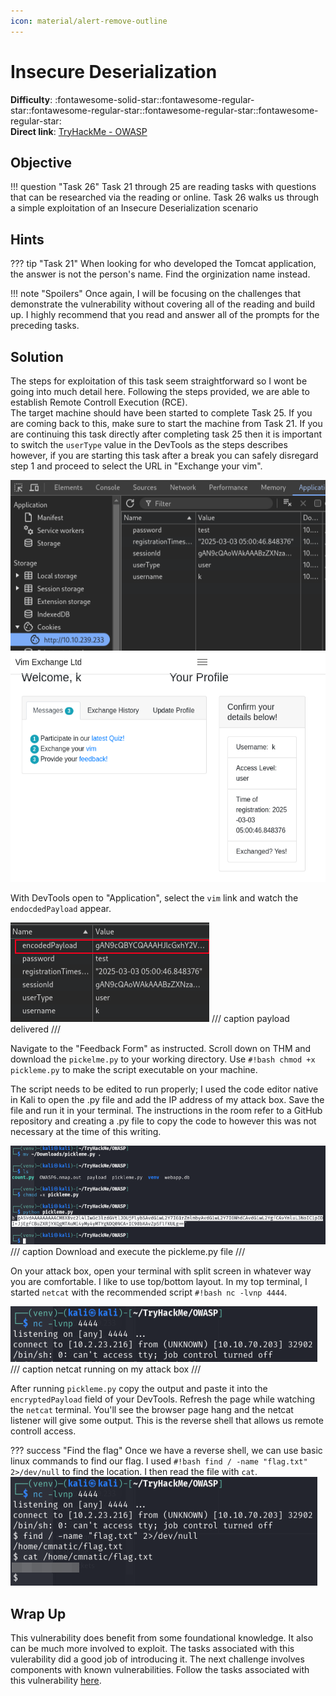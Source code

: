```yaml
---
icon: material/alert-remove-outline
---
```


# Insecure Deserialization

**Difficulty**: :fontawesome-solid-star::fontawesome-regular-star::fontawesome-regular-star::fontawesome-regular-star::fontawesome-regular-star:<br/>
**Direct link**: [TryHackMe - OWASP](https://tryhackme.com/room/owasptop10)

## Objective

!!! question "Task 26"
    Task 21 through 25 are reading tasks with questions that can be researched via the reading or online. Task 26 walks us through a simple exploitation of an Insecure Deserialization scenario

## Hints

??? tip "Task 21"
    When looking for who developed the Tomcat application, the answer is not the person's name. Find the orginization name instead.

!!! note "Spoilers"
    Once again, I will be focusing on the challenges that demonstrate the vulnerability without covering all of the reading and build up. I highly recommend that you read and answer all of the prompts for the preceding tasks.

## Solution

The steps for exploitation of this task seem straightforward so I wont be going into much detail here. Following the steps provided, we are able to establish Remote Controll Execution (RCE).<br/>
The target machine should have been started to complete Task 25. If you are coming back to this, make sure to start the machine from Task 21. If you are continuing this task directly after completing task 25 then it is important to switch the `userType` value in the DevTools as the steps describes however, if you are starting this task after a break you can safely disregard step 1 and proceed to select the URL in "Exchange your vim".

![logged in](../img/objectives/o8/cookie.png) ![cookie](../img/objectives/o8/profile.png)

With DevTools open to "Application", select the `vim` link and watch the `endocdedPayload` appear.

![payload](../img/objectives/o8/payload.png)
/// caption
payload delivered
///

Navigate to the "Feedback Form" as instructed. Scroll down on THM and download the `pickelme.py` to your working directory. Use `#!bash chmod +x pickleme.py` to make the script executable on your machine.<br/>

The script needs to be edited to run properly; I used the code editor native in Kali to open the .py file and add the IP address of my attack box. Save the file and run it in your terminal. The instructions in the room refer to a GitHub repository and creating a .py file to copy the code to however this was not necessary at the time of this writing.<br/>

![pickleme](../img/objectives/o8/pickle-cookie.png)
/// caption
Download and execute the pickleme.py file
///

On your attack box, open your terminal with split screen in whatever way you are comfortable. I like to use top/bottom layout. In my top terminal, I started `netcat` with the recommended script `#!bash nc -lvnp 4444`.<br/>

![netcat](../img/objectives/o8/netcat.png)
/// caption
netcat running on my attack box
///

After running `pickleme.py` copy the output and paste it into the `encryptedPayload` field of your DevTools. Refresh the page while watching the `netcat` terminal. You'll see the browser page hang and the netcat listener will give some output. This is the reverse shell that allows us remote controll access.

??? success "Find the flag"
    Once we have a reverse shell, we can use basic linux commands to find our flag. I used `#!bash find / -name "flag.txt" 2>/dev/null` to find the location. I then read the file with `cat`.<br/>
    ![listening](../img/objectives/o8/flag.png)

## Wrap Up

This vulnerability does benefit from some foundational knowledge. It also can be much more involved to exploit. The tasks associated with this vulerability did a good job of introducing it. The next challenge involves components with known vulnerabilities. Follow the tasks associated with this vulnerability [here](./09.md).